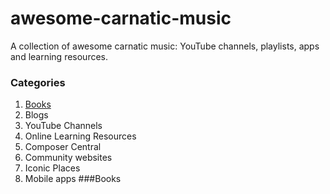 # awesome-carnatic-music
A collection of awesome carnatic music: YouTube channels, playlists, apps and learning resources.

### Categories
1. [Books](#booksid)
2. Blogs
3. YouTube Channels
4. Online Learning Resources
5. Composer Central
6. Community websites
7. Iconic Places
8. Mobile apps
###<a name="booksid"></a>Books
